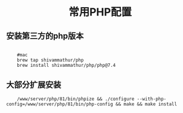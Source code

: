 # <center>常用PHP配置</center>

## 安装第三方的php版本
```shell

    #mac
    brew tap shivammathur/php
    brew install shivammathur/php/php@7.4
```

## 大部分扩展安装
```shell
    /www/server/php/81/bin/phpize && ./configure --with-php-config=/www/server/php/81/bin/php-config && make && make install 
```


